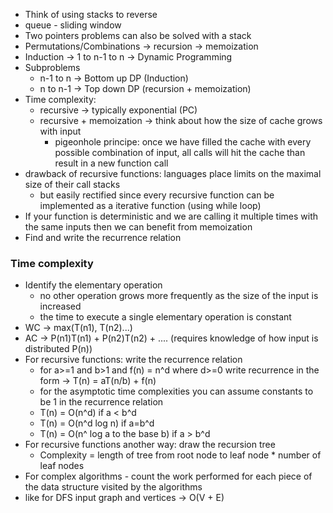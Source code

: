 - Think of using stacks to reverse
- queue - sliding window
- Two pointers problems can also be solved with a stack
- Permutations/Combinations -> recursion -> memoization
- Induction -> 1 to n-1 to n -> Dynamic Programming
- Subproblems 
  - n-1 to n -> Bottom up DP (Induction)
  - n to n-1 -> Top down DP (recursion + memoization)
- Time complexity:
  - recursive -> typically exponential (PC)
  - recursive + memoization -> think about how the size of cache grows with input
    - pigeonhole principe: once we have filled the cache with every possible combination of input, all calls will hit the cache than result in a new function call
- drawback of recursive functions: languages place limits on the maximal size of their call stacks
  - but easily rectified since every recursive function can be implemented as a iterative function (using while loop)
- If your function is deterministic and we are calling it multiple times with the same inputs then we can benefit from memoization
- Find and write the recurrence relation


### Time complexity
- Identify the elementary operation
  - no other operation grows more frequently as the size of the input is increased
  - the time to execute a single elementary operation is constant
- WC -> max(T(n1), T(n2)...)
- AC -> P(n1)T(n1) + P(n2)T(n2) + .... (requires knowledge of how input is distributed P(n))
- For recursive functions: write the recurrence relation
  - for a>=1 and b>1 and f(n) = n^d where d>=0 write recurrence in the form -> T(n) = aT(n/b) + f(n)
  - for the asymptotic time complexities you can assume constants to be 1 in the recurrence relation
  - T(n) = O(n^d) if a < b^d
  - T(n) = O(n^d log n) if a=b^d
  - T(n) = O(n^ log a to the base b) if a > b^d
- For recursive functions another way: draw the recursion tree
  - Complexity = length of tree from root node to leaf node * number of leaf nodes
- For complex algorithms - count the work performed for each piece of the data structure visited by the algorithms
- like for DFS input graph and vertices -> O(V + E)
